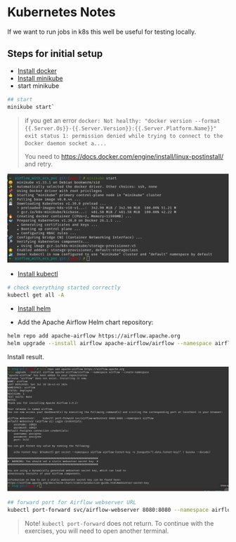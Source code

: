 # Kubernetes Notes

If we want to run jobs in k8s this well be useful for testing locally. 


## Steps for initial setup

- [Install docker](https://docs.docker.com/engine/install/)
- [Install minikube](https://minikube.sigs.k8s.io/docs/start/)
- start minikube

```bash
## start
minikube start`
```

> if you get an error `docker: Not healthy: "docker version --format {{.Server.Os}}-{{.Server.Version}}:{{.Server.Platform.Name}}" exit status 1: permission denied while trying to connect to the Docker daemon socket a....`
>
> You need to <https://docs.docker.com/engine/install/linux-postinstall/> and retry.

![](./docs/images/minikube-start.png)

- [Install kubectl](https://kubernetes.io/docs/tasks/tools/)

```bash
# check everything started correctly
kubectl get all -A
```

- [Install helm](https://helm.sh/docs/intro/install/)

- Add the Apache Airflow Helm chart repository:

```bash
helm repo add apache-airflow https://airflow.apache.org
helm upgrade --install airflow apache-airflow/airflow --namespace airflow --create-namespace
```

Install result.

![](/docs/images/helm-install-of-airflow.png)

```bash
## forward port for Airflow webserver URL 
kubectl port-forward svc/airflow-webserver 8080:8080 --namespace airflow

```

> Note!
> `kubectl port-forward` does not return. To continue with the exercises, you will need to open another terminal.
